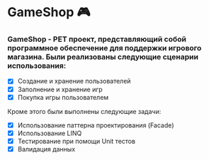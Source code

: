 # GameShop :video_game:

### GameShop - PET проект, представляющий собой программное обеспечение для поддержки игрового магазина. Были реализованы следующие сценарии использования:
- [X] Создание и хранение пользователей
- [X] Заполнение и хранение игр
- [X] Покупка игры пользователем

Кроме этого были выполнены следующие задачи:
- [X] Использование паттерна проектирования (Facade)
- [X] Использование LINQ
- [X] Тестирование при помощи Unit тестов
- [X] Валидация данных
